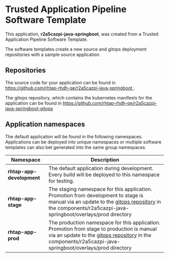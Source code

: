 # Trusted Application Pipeline Software Template

This application, **r2a5cazpi-java-springboot**, was created from a Trusted Application Pipeline Software Template.

The software templates create a new source and gitops deployment repositories with a sample source application. 

## Repositories

The source code for your application can be found in [https://github.com/rhtap-rhdh-qe/r2a5cazpi-java-springboot ](https://github.com/rhtap-rhdh-qe/r2a5cazpi-java-springboot ).
 
The gitops repository, which contains the kubernetes manifests for the application can be found in 
[https://github.com/rhtap-rhdh-qe/r2a5cazpi-java-springboot-gitops ](https://github.com/rhtap-rhdh-qe/r2a5cazpi-java-springboot-gitops ) 

## Application namespaces 

The default application will be found in the following namespaces. Applications can be deployed into unique namespaces or multiple software templates can also bet generated into the same group namespaces.  

|  Namespace   |  Description   |  
| -------- | -------- |   
| **rhtap-app-development** | The default application during development. Every build will be deployed to this namespace for testing. | 
| **rhtap-app-stage** | The staging namespace for this application. Promotion from development to stage is manual via an update to the [gitops repository](https://github.com/rhtap-rhdh-qe/r2a5cazpi-java-springboot-gitops ) in the components/r2a5cazpi-java-springboot/overlays/prod directory |  
| **rhtap-app-prod** | The production namespace for this application. Promotion from stage to production is manual via an update to the [gitops repository](https://github.com/rhtap-rhdh-qe/r2a5cazpi-java-springboot-gitops ) in the components/r2a5cazpi-java-springboot/overlays/prod directory | 